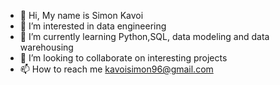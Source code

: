- 👋 Hi, My name is Simon Kavoi
- 👀 I’m interested in data engineering
- 🌱 I’m currently learning Python,SQL, data modeling and data warehousing
- 💞️ I’m looking to collaborate on interesting projects
- 📫 How to reach me kavoisimon96@gmail.com

<!---
dataKavoi/dataKavoi is a ✨ special ✨ repository because its `README.md` (this file) appears on your GitHub profile.
You can click the Preview link to take a look at your changes.
--->
